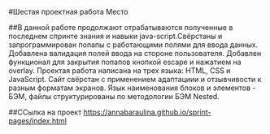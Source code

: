#Шестая проектная работа Место

##В данной работе продолжают отрабатываются полученные в последнем спринте знания и навыки java-script.Свёрстаны и запрограммирован  попапы с работающими полями для ввода данных. Добавлена валидация полей ввода на стороне пользователя. Добавлен функционал для закрытия попапов кнопкой escape и нажатием на overlay. Проектая работа написана на трех языка: HTML, CSS и JavaScript. Сайт свёрстан с применением адаптациии и отзывчивости к разным форматам экранов. Язык наименования блоков и элементов - БЭМ, файлы структурированы по методологии БЭМ Nested.

##ССылка на проект
https://annabaraulina.github.io/sprint-pages/index.html
